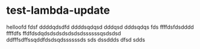 # test-lambda-update

helloofd
fdsf
ddddqdsdfd
ddddsqdqsd
dddqsd
dddsqdqs
fds
ffffdsfdsdddd
ffffdfs
ffdfdsdqdsdsdsdsdsdsdssssssqsdsdsd
ddfffsdffssqddfdsdsqdssssssds
sds
dssddds
dfsd
sdds
